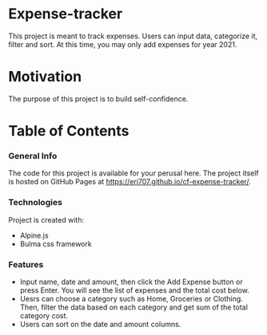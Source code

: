 # Expense-tracker
This project is meant to track expenses. Users can input data, categorize it, filter and sort. At this time, you may only add expenses for year 2021. 

# Motivation
The purpose of this project is to build self-confidence.

# Table of Contents
### General Info 
The code for this project is available for your perusal here. The project itself is hosted on GitHub Pages at https://eri707.github.io/cf-expense-tracker/.

### Technologies
Project is created with:
* Alpine.js
* Bulma css framework

### Features
* Input name, date and amount, then click the Add Expense button or press Enter. You will see the list of expenses and the total cost below.
*  Uesrs can choose a category such as Home, Groceries or Clothing. Then, filter the data based on each category and get sum of the total category cost.
* Users can sort on the date and amount columns.

